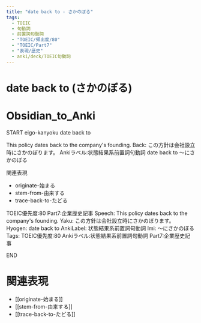 ```yaml
---
title: "date back to - さかのぼる"
tags:
  - TOEIC
  - 句動詞
  - 前置詞句動詞
  - "TOEIC/頻出度/80"
  - "TOEIC/Part7"
  - "表現/歴史"
  - anki/deck/TOEIC句動詞
---
```


# date back to (さかのぼる)

# Obsidian_to_Anki
START
eigo-kanyoku
date back to

This policy dates back to the company's founding.
Back:
この方針は会社設立時にさかのぼります。
Ankiラベル:状態結果系前置詞句動詞
date back to
〜にさかのぼる

関連表現
- originate-始まる
- stem-from-由来する
- trace-back-to-たどる

TOEIC優先度:80
Part7:企業歴史記事
Speech: This policy dates back to the company's founding.
Yaku: この方針は会社設立時にさかのぼります。
Hyogen: date back to
AnkiLabel: 状態結果系前置詞句動詞
Imi: 〜にさかのぼる
Tags: TOEIC優先度:80 Ankiラベル:状態結果系前置詞句動詞 Part7:企業歴史記事
<!--ID: 1751241922011-->
END

# 関連表現
- [[originate-始まる]]
- [[stem-from-由来する]]
- [[trace-back-to-たどる]]
